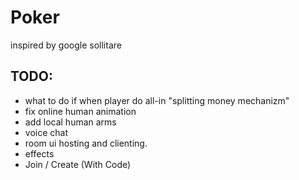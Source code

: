 # Poker

inspired by google sollitare

## TODO:

-   what to do if when player do all-in "splitting money mechanizm"
-   fix online human animation
-   add local human arms
-   voice chat
-   room ui hosting and clienting.
-   effects
-   Join / Create (With Code)